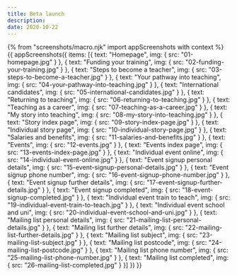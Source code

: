 ```yaml
---
title: Beta launch
description:
date: 2020-10-22
---
```

{% from "screenshots/macro.njk" import appScreenshots with context %}
{{ appScreenshots({
  items: [{
      text: "Homepage",
      img: { src: "01-homepage.jpg" }
    }, {
      text: "Funding your training",
      img: { src: "02-funding-your-training.jpg" }
    }, {
      text: "Steps to become a teacher",
      img: { src: "03-steps-to-become-a-teacher.jpg" }
    }, {
      text: "Your pathway into teaching",
      img: { src: "04-your-pathway-into-teaching.jpg" }
    }, {
      text: "International candidates",
      img: { src: "05-international-candidates.jpg" }
    }, {
      text: "Returning to teaching",
      img: { src: "06-returning-to-teaching.jpg" }
    }, {
      text: "Teaching as a career",
      img: { src: "07-teaching-as-a-career.jpg" }
    }, {
      text: "My story into teaching",
      img: { src: "08-my-story-into-teaching.jpg" }
    }, {
      text: "Story index page",
      img: { src: "09-story-index-page.jpg" }
    }, {
      text: "Individual story page",
      img: { src: "10-individual-story-page.jpg" }
    }, {
      text: "Salaries and benefits",
      img: { src: "11-salaries-and-benefits.jpg" }
    }, {
      text: "Events",
      img: { src: "12-events.jpg" }
    }, {
      text: "Events index page",
      img: { src: "13-events-index-page.jpg" }
    }, {
      text: "Individual event online",
      img: { src: "14-individual-event-online.jpg" }
    }, {
      text: "Event signup personal details",
      img: { src: "15-event-signup-personal-details.jpg" }
    }, {
      text: "Event signup phone number",
      img: { src: "16-event-signup-phone-number.jpg" }
    }, {
      text: "Event signup further details",
      img: { src: "17-event-signup-further-details.jpg" }
    }, {
      text: "Event signup completed",
      img: { src: "18-event-signup-completed.jpg" }
    }, {
      text: "Individual event train to teach",
      img: { src: "19-individual-event-train-to-teach.jpg" }
    }, {
      text: "Individual event school and uni",
      img: { src: "20-individual-event-school-and-uni.jpg" }
    }, {
      text: "Mailing list personal details",
      img: { src: "21-mailing-list-personal-details.jpg" }
    }, {
      text: "Mailing list further details",
      img: { src: "22-mailing-list-further-details.jpg" }
    }, {
      text: "Mailing list subject",
      img: { src: "23-mailing-list-subject.jpg" }
    }, {
      text: "Mailing list postcode",
      img: { src: "24-mailing-list-postcode.jpg" }
    }, {
      text: "Mailing list phone number",
      img: { src: "25-mailing-list-phone-number.jpg" }
    }, {
      text: "Mailing list completed",
      img: { src: "26-mailing-list-completed.jpg" }
    }]
}) }}
